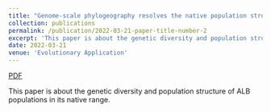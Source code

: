 ```yaml
---
title: "Genome-scale phylogeography resolves the native population structure of the Asian longhorned beetle, Anoplophora glabripennis (Motschulsky)"
collection: publications
permalink: /publication/2022-03-21-paper-title-number-2
excerpt: 'This paper is about the genetic diversity and population structure of ALB populations in its native range.'
date: 2022-03-21
venue: 'Evolutionary Application'
---
```


<a href='http://mimingcui.github.io/files/EvolAppl2022.pdf'>PDF</a>

This paper is about the genetic diversity and population structure of ALB populations in its native range.
